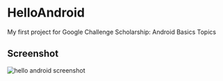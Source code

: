 # HelloAndroid
My first project for Google Challenge Scholarship: Android Basics Topics

## Screenshot
![hello android screenshot](https://user-images.githubusercontent.com/33526043/33650903-881c941e-da6c-11e7-8ef1-e738b1b9c182.png)

